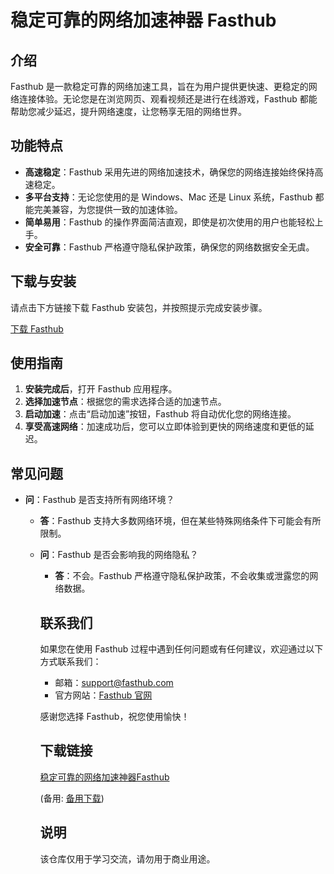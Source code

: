 # 稳定可靠的网络加速神器 Fasthub

## 介绍

Fasthub 是一款稳定可靠的网络加速工具，旨在为用户提供更快速、更稳定的网络连接体验。无论您是在浏览网页、观看视频还是进行在线游戏，Fasthub 都能帮助您减少延迟，提升网络速度，让您畅享无阻的网络世界。

## 功能特点

- **高速稳定**：Fasthub 采用先进的网络加速技术，确保您的网络连接始终保持高速稳定。
- **多平台支持**：无论您使用的是 Windows、Mac 还是 Linux 系统，Fasthub 都能完美兼容，为您提供一致的加速体验。
- **简单易用**：Fasthub 的操作界面简洁直观，即使是初次使用的用户也能轻松上手。
- **安全可靠**：Fasthub 严格遵守隐私保护政策，确保您的网络数据安全无虞。

## 下载与安装

请点击下方链接下载 Fasthub 安装包，并按照提示完成安装步骤。

[下载 Fasthub](#)

## 使用指南

1. **安装完成后**，打开 Fasthub 应用程序。
2. **选择加速节点**：根据您的需求选择合适的加速节点。
3. **启动加速**：点击“启动加速”按钮，Fasthub 将自动优化您的网络连接。
4. **享受高速网络**：加速成功后，您可以立即体验到更快的网络速度和更低的延迟。

## 常见问题

- **问**：Fasthub 是否支持所有网络环境？
  - **答**：Fasthub 支持大多数网络环境，但在某些特殊网络条件下可能会有所限制。

  - **问**：Fasthub 是否会影响我的网络隐私？
    - **答**：不会。Fasthub 严格遵守隐私保护政策，不会收集或泄露您的网络数据。

    ## 联系我们

    如果您在使用 Fasthub 过程中遇到任何问题或有任何建议，欢迎通过以下方式联系我们：

    - 邮箱：support@fasthub.com
    - 官方网站：[Fasthub 官网](#)

    感谢您选择 Fasthub，祝您使用愉快！

    ## 下载链接
    [稳定可靠的网络加速神器Fasthub](https://pan.quark.cn/s/443867c468a5) 

    (备用: [备用下载](https://pan.baidu.com/s/1rUuRLXMw7UokRvOETuldZQ?pwd=1234))

    ## 说明

    该仓库仅用于学习交流，请勿用于商业用途。
